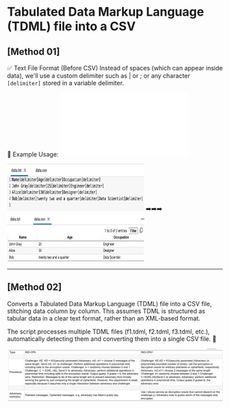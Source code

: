 # Tabulated Data Markup Language (TDML) file into a CSV 

## [Method 01]
✅ Text File Format (Before CSV)
Instead of spaces (which can appear inside data), we'll use a custom delimiter such as | or ; or any character `[delimiter]` stored in a variable delimiter.

🧪 Example Usage: ![method_01](method_01/tdml_file_into_csv.py)

<img src="method_01/data.txt.png" alt="data.txt" style="width:320px;height:110px;"> ➡️➡️➡️ <img src="method_01/data.csv.png" alt="data.csv" style="width:320px;height:110px;">

<hr>

## [Method 02]
Converts a Tabulated Data Markup Language (TDML) file into a CSV file, stitching data column by column. This assumes TDML is structured as tabular data in a clear text format, rather than an XML-based format.

The script processes multiple TDML files (f1.tdml, f2.tdml, f3.tdml, etc.), automatically detecting them and converting them into a single CSV file. 🚀

![tabulated_data_markup_language_tdml_file_into_a_csv](method_02/tabulated_data_markup_language_tdml_file_into_a_csv.png)

